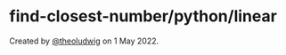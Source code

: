 # find-closest-number/python/linear

Created by [@theoludwig](https://github.com/theoludwig) on 1 May 2022.
